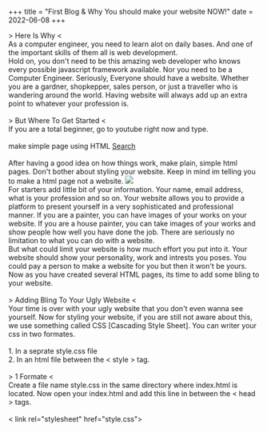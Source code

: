+++
title = "First Blog & Why You should make your website NOW!"
date = 2022-06-08
+++

<a class="font-bold">> Here Is Why <</a>
<br>
<a>As a computer engineer, you need to learn alot on daily bases. And one of the important skills of them all is web development.</a>
<br>
<a>Hold on, you don't need to be this amazing web developer who knows every possible javascript framework available. Nor you need to be a Computer Engineer. Seriously, Everyone should have a website. Whether you are a gardner, shopkepper, sales person, or just a traveller who is wandering around the world. Having website will always add up an extra point to whatever your profession is.</a>
<br>
<br>
<a class="font-bold">> But Where To Get Started <</a>
<br>
<a>If you are a total beginner, go to youtube right now and type.</a>
<br>
<br>
<a class="border-stone-600 border-2 pr-3 pl-3 p-1 rounded">make simple page using HTML</a>
<a href="https://www.youtube.com/results?search_query=make+simple+page+using+html" target="_blank" class="font-bold border-stone-600 border-2 p-1 rounded hover:text-white hover:bg-black hover:border-black">Search</a>
<br>
<br>
<a>After having a good idea on how things work, make plain, simple html pages. Don't bother about styling your website. Keep in mind im telling you to make a html page not a website.</a>
<img src="/blog-1-web.jpg" class="scale-90 grayscale rounded-xl drop-shadow-2xl 2xl:max-w-xl lg:max-w-xl max-w-sm"></img>  
<a>For starters add little bit of your information. Your name, email address, what is your profession and so on. Your website allows you to provide a platform to present yourself in a very sophisticated and professional manner. If you are a painter, you can have images of your works on your website. If you are a house painter, you can take images of your works and show people how well you have done the job. There are seriously no limitation to what you can do with a website.</a>
<br>
<a>But what could limit your website is how much effort you put into it. Your website should show your personality, work and intrests you poses. You could pay a person to make a website for you but then it won't be yours. <br> Now as you have created several HTML pages, its time to add some bling to your website.</a>
<br>
<br>
<a class="font-bold">> Adding Bling To Your Ugly Website <</a>
<br>
<a>Your time is over with your ugly website that you don't even wanna see yourself. Now for styling your website, if you are still not aware about this, we use something called CSS [Cascading Style Sheet]. You can writer your css in two formates.</a>
<br>
<br>
<a class="mono-font font-bold">1. In a seprate style.css file <br>2. In an html file between the < style > tag.</a>
<br>
<br>
<a class="font-bold">> 1 Formate <</a>
<br>
<a>Create a file name style.css in the same directory where index.html is located. Now open your index.html and add this line in between the < head > tags.</a>
<br>
<br>
<a class="mono-font border-2 rounded p-2 border-stone-600">< link rel="stylesheet" href="style.css"></a>
<br>
<br>
